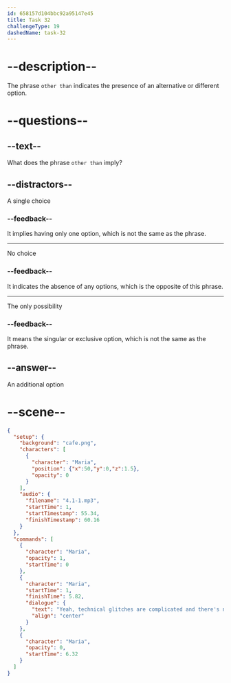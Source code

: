 ```yaml
---
id: 658157d104bbc92a95147e45
title: Task 32
challengeType: 19
dashedName: task-32
---
```


<!-- (Audio) Maria: Yeah, technical glitches are complicated and there's not much we can do other than try to solve them. -->

# --description--

The phrase `other than` indicates the presence of an alternative or different option.

# --questions--

## --text--

What does the phrase `other than` imply?

## --distractors--

A single choice

### --feedback--

It implies having only one option, which is not the same as the phrase.

---

No choice

### --feedback--

It indicates the absence of any options, which is the opposite of this phrase.

---

The only possibility

### --feedback--

It means the singular or exclusive option, which is not the same as the phrase.

## --answer--

An additional option

# --scene--

```json
{
  "setup": {
    "background": "cafe.png",
    "characters": [
      {
        "character": "Maria",
        "position": {"x":50,"y":0,"z":1.5},
        "opacity": 0
      }
    ],
    "audio": {
      "filename": "4.1-1.mp3",
      "startTime": 1,
      "startTimestamp": 55.34,
      "finishTimestamp": 60.16
    }
  },
  "commands": [
    {
      "character": "Maria",
      "opacity": 1,
      "startTime": 0
    },
    {
      "character": "Maria",
      "startTime": 1,
      "finishTime": 5.82,
      "dialogue": {
        "text": "Yeah, technical glitches are complicated and there's not much we can do other than try to solve them.",
        "align": "center"
      }
    },
    {
      "character": "Maria",
      "opacity": 0,
      "startTime": 6.32
    }
  ]
}
```


